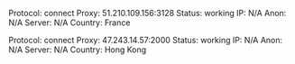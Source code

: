 Protocol: connect
Proxy: 51.210.109.156:3128
Status: working
IP: N/A
Anon: N/A
Server: N/A
Country: France

Protocol: connect
Proxy: 47.243.14.57:2000
Status: working
IP: N/A
Anon: N/A
Server: N/A
Country: Hong Kong

